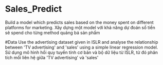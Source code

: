 # Sales_Predict

Build a model which predicts sales based on the money spent on different platforms for marketing.
Xây dựng một model với khả năng dự đoán số tiền sẽ spend cho từng method quảng bá sản phẩm

#Data
Use the advertising dataset given in ISLR and analyse the relationship between 'TV advertising' and 'sales' using a simple linear regression model.
Sử dụng mô hình hồi quy tuyến tính cơ bản và bộ dữ liệu từ ISLR, từ đó phân tích mối liên hệ giữa 'TV advertising' và 'sales'
